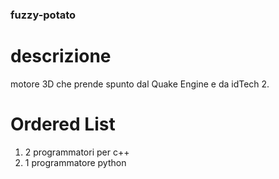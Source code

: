 ### fuzzy-potato


# descrizione
motore 3D che prende spunto dal Quake Engine e da idTech 2.

# Ordered List
1. 2 programmatori per c++
2. 1 programmatore python
